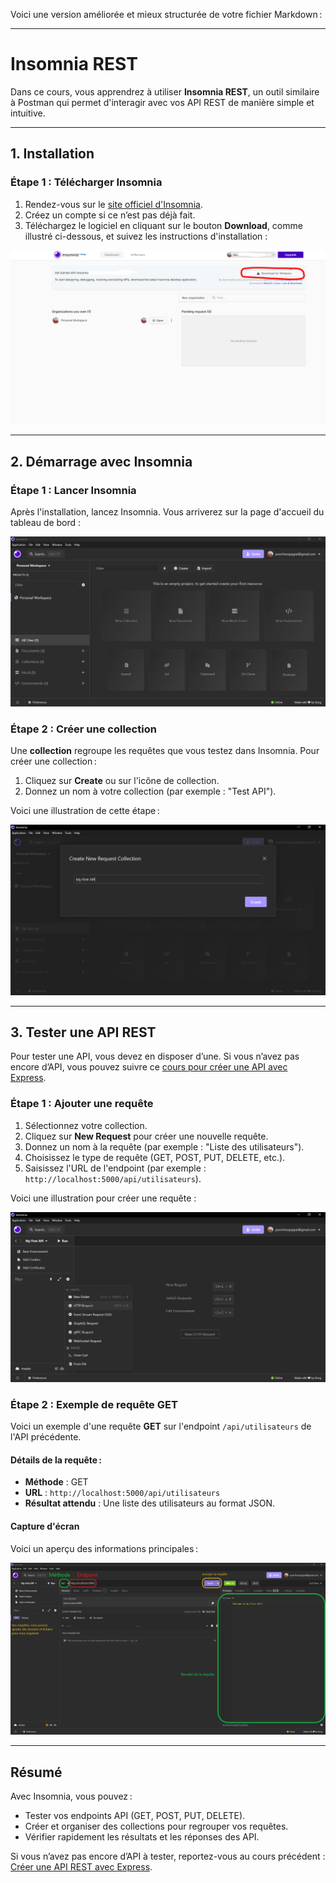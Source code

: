 Voici une version améliorée et mieux structurée de votre fichier Markdown :

---

# Insomnia REST

Dans ce cours, vous apprendrez à utiliser **Insomnia REST**, un outil similaire à Postman qui permet d'interagir avec vos API REST de manière simple et intuitive.

---

## 1. Installation

### Étape 1 : Télécharger Insomnia
1. Rendez-vous sur le [site officiel d'Insomnia](https://insomnia.rest/).
2. Créez un compte si ce n’est pas déjà fait.
3. Téléchargez le logiciel en cliquant sur le bouton **Download**, comme illustré ci-dessous, et suivez les instructions d'installation :

![Téléchargement Insomnia](../../screens/insomnia/download.PNG)

---

## 2. Démarrage avec Insomnia

### Étape 1 : Lancer Insomnia
Après l'installation, lancez Insomnia. Vous arriverez sur la page d'accueil du tableau de bord :

![Tableau de bord Insomnia](../../screens/insomnia/Dashboard.PNG)

### Étape 2 : Créer une collection
Une **collection** regroupe les requêtes que vous testez dans Insomnia. Pour créer une collection :
1. Cliquez sur **Create** ou sur l'icône de collection.
2. Donnez un nom à votre collection (par exemple : "Test API").

Voici une illustration de cette étape :

![Création d'une collection](../../screens/insomnia/create-collection.PNG)

---

## 3. Tester une API REST

Pour tester une API, vous devez en disposer d’une. Si vous n’avez pas encore d’API, vous pouvez suivre ce [cours pour créer une API avec Express](./express.md).

### Étape 1 : Ajouter une requête
1. Sélectionnez votre collection.
2. Cliquez sur **New Request** pour créer une nouvelle requête.
3. Donnez un nom à la requête (par exemple : "Liste des utilisateurs").
4. Choisissez le type de requête (GET, POST, PUT, DELETE, etc.).
5. Saisissez l'URL de l'endpoint (par exemple : `http://localhost:5000/api/utilisateurs`).

Voici une illustration pour créer une requête :

![Création d'une requête](../../screens/insomnia/create-request.PNG)

### Étape 2 : Exemple de requête GET
Voici un exemple d'une requête **GET** sur l'endpoint `/api/utilisateurs` de l'API précédente.

#### Détails de la requête :
- **Méthode** : GET
- **URL** : `http://localhost:5000/api/utilisateurs`
- **Résultat attendu** : Une liste des utilisateurs au format JSON.

#### Capture d'écran
Voici un aperçu des informations principales :

![Informations sur la requête](../../screens/insomnia/global-info.png)

---

## Résumé

Avec Insomnia, vous pouvez :
- Tester vos endpoints API (GET, POST, PUT, DELETE).
- Créer et organiser des collections pour regrouper vos requêtes.
- Vérifier rapidement les résultats et les réponses des API.

Si vous n’avez pas encore d’API à tester, reportez-vous au cours précédent : [Créer une API REST avec Express](../../cours/api/express.md).